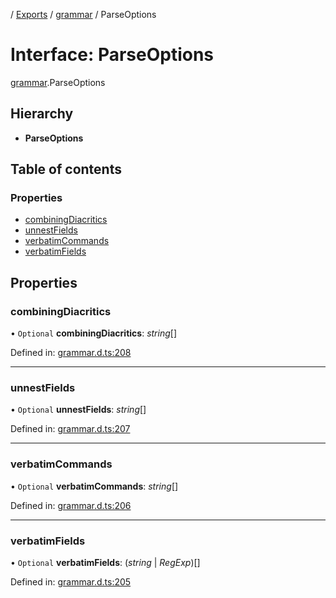 [](../README.md) / [Exports](../modules.md) / [grammar](../modules/grammar.md) / ParseOptions

# Interface: ParseOptions

[grammar](../modules/grammar.md).ParseOptions

## Hierarchy

* **ParseOptions**

## Table of contents

### Properties

- [combiningDiacritics](grammar.parseoptions.md#combiningdiacritics)
- [unnestFields](grammar.parseoptions.md#unnestfields)
- [verbatimCommands](grammar.parseoptions.md#verbatimcommands)
- [verbatimFields](grammar.parseoptions.md#verbatimfields)

## Properties

### combiningDiacritics

• `Optional` **combiningDiacritics**: *string*[]

Defined in: [grammar.d.ts:208](https://github.com/retorquere/bibtex-parser/blob/master/grammar.d.ts#L208)

___

### unnestFields

• `Optional` **unnestFields**: *string*[]

Defined in: [grammar.d.ts:207](https://github.com/retorquere/bibtex-parser/blob/master/grammar.d.ts#L207)

___

### verbatimCommands

• `Optional` **verbatimCommands**: *string*[]

Defined in: [grammar.d.ts:206](https://github.com/retorquere/bibtex-parser/blob/master/grammar.d.ts#L206)

___

### verbatimFields

• `Optional` **verbatimFields**: (*string* \| *RegExp*)[]

Defined in: [grammar.d.ts:205](https://github.com/retorquere/bibtex-parser/blob/master/grammar.d.ts#L205)
